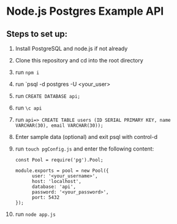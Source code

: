 # Node.js Postgres Example API

## Steps to set up:

1. Install PostgreSQL and node.js if not already
2. Clone this repository and cd into the root directory
3. run `npm i`
5. run `psql -d postgres -U <your_user>
6. run `CREATE DATABASE api;`
7. run `\c api`
8. run `api=> CREATE TABLE users (ID SERIAL PRIMARY KEY, name VARCHAR(30), email VARCHAR(30));`
9. Enter sample data (optional) and exit psql with control-d
5. run `touch pgConfig.js` and enter the following content:

    ```
    const Pool = require('pg').Pool;

    module.exports = pool = new Pool({
          user: '<your_username>',
          host: 'localhost',
          database: 'api',
          password: '<your_password>',
          port: 5432
    });
    ```
    
6. run `node app.js`
